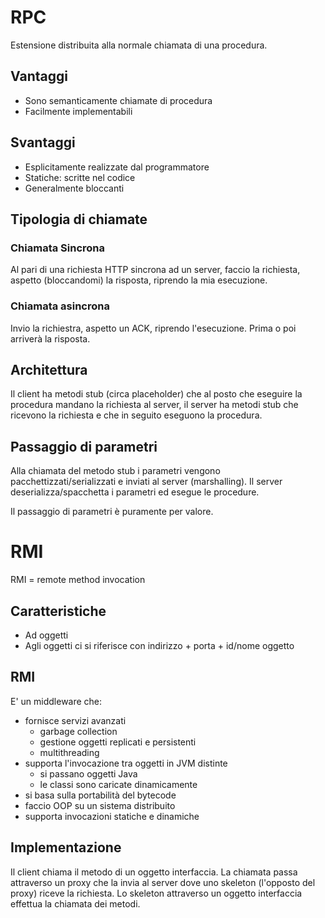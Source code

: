 # RPC

Estensione distribuita alla normale chiamata di una procedura.

## Vantaggi

* Sono semanticamente chiamate di procedura
* Facilmente implementabili

## Svantaggi

* Esplicitamente realizzate dal programmatore
* Statiche: scritte nel codice
* Generalmente bloccanti

## Tipologia di chiamate

### Chiamata Sincrona

Al pari di una richiesta HTTP sincrona ad un server, faccio la richiesta, aspetto (bloccandomi) la risposta, riprendo la mia esecuzione.

### Chiamata asincrona

Invio la richiestra, aspetto un ACK, riprendo l'esecuzione. Prima o poi arriverà la risposta.

## Architettura

Il client ha metodi stub (circa placeholder) che al posto che eseguire la procedura mandano la richiesta al server, il server ha metodi stub che ricevono la richiesta e che in seguito eseguono la procedura.

## Passaggio di parametri

Alla chiamata del metodo stub i parametri vengono pacchettizzati/serializzati e inviati al server (marshalling). Il server deserializza/spacchetta i parametri ed esegue le procedure.

Il passaggio di parametri è puramente per valore.

# RMI

RMI = remote method invocation

## Caratteristiche

* Ad oggetti
* Agli oggetti ci si riferisce con indirizzo + porta + id/nome oggetto

## RMI

E' un middleware che:

* fornisce servizi avanzati
	* garbage collection
	* gestione oggetti replicati e persistenti
	* multithreading
* supporta l'invocazione tra oggetti in JVM distinte
	* si passano oggetti Java
	* le classi sono caricate dinamicamente
* si basa sulla portabilità del bytecode
* faccio OOP su un sistema distribuito
* supporta invocazioni statiche e dinamiche

 
## Implementazione

Il client chiama il metodo di un oggetto interfaccia. La chiamata passa attraverso un proxy che la invia al server dove uno skeleton (l'opposto del proxy) riceve la richiesta. Lo skeleton attraverso un oggetto interfaccia effettua la chiamata dei metodi.

